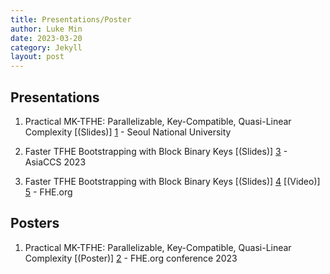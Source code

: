 ```yaml
---
title: Presentations/Poster
author: Luke Min
date: 2023-03-20
category: Jekyll
layout: post
---
```


Presentations
-------------

1. Practical MK-TFHE: Parallelizable, Key-Compatible, Quasi-Linear Complexity [(Slides)] [1] - Seoul National University

2. Faster TFHE Bootstrapping with Block Binary Keys [(Slides)] [3] - AsiaCCS 2023

3. Faster TFHE Bootstrapping with Block Binary Keys [(Slides)] [4] [(Video)] [5] - FHE.org

Posters
-------------

1. Practical MK-TFHE: Parallelizable, Key-Compatible, Quasi-Linear Complexity [(Poster)] [2] - FHE.org conference 2023

[1]: https://github.com/snu-lukemin/snu-lukemin.github.io/blob/master/files/MKTFHE.pptx
[2]: https://github.com/snu-lukemin/snu-lukemin.github.io/blob/master/files/MKTFHE_poster.pdf
[3]: https://github.com/snu-lukemin/snu-lukemin.github.io/blob/master/files/_ASIACCS23__Block_Key_PPT.pdf
[4]: https://github.com/snu-lukemin/snu-lukemin.github.io/blob/master/files/_FHE_org_Block_Key_PPT.pdf
[5]: https://www.youtube.com/watch?v=SkdnewzruNA
